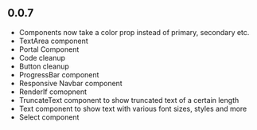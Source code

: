 ## 0.0.7
- Components now take a color prop instead of primary, secondary etc.
- TextArea component
- Portal Component
- Code cleanup
- Button cleanup
- ProgressBar component
- Responsive Navbar component
- RenderIf comopnent
- TruncateText component to show truncated text of a certain length
- Text component to show text with various font sizes, styles and more
- Select component

